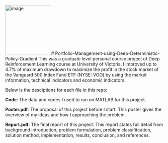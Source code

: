 <img width="146" height="159" alt="image" src="https://github.com/user-attachments/assets/b875c827-24b0-4d5d-adf3-6750fa07e2f1" /># Portfolio-Management-using-Deep-Deterministic-Policy-Gradient
This was a graduate level personal course project of Deep Reinforcement Learning course at University of Victoria. I improved up to 4.7% of maximum drawdown to maximize the profit in the stock market of the Vanguard 500 Index Fund ETF (NYSE: VOO) by using the market information, technical indicators and economic indicators.

Below is the desciptions for each file in this repo:

**Code**: The data and codes I used to run on MATLAB for this project.

**Poster.pdf**: The proposal of this project before I start. This poster gives the overview of my ideas and how I approaching the problem.

**Report.pdf**: The final report of this project. This report states full detail from background introduction, problem formulation, problem classifitcation, solution method, implementation, results, conclusion, and references.
